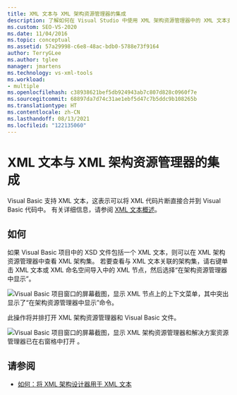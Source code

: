 ```yaml
---
title: XML 文本与 XML 架构资源管理器的集成
description: 了解如何在 Visual Studio 中使用 XML 架构资源管理器中的 XML 文本支持，将 XML 片段直接集成到 Visual Basic 代码中。
ms.custom: SEO-VS-2020
ms.date: 11/04/2016
ms.topic: conceptual
ms.assetid: 57a29998-c6e8-48ac-bdb0-5788e73f9164
author: TerryGLee
ms.author: tglee
manager: jmartens
ms.technology: vs-xml-tools
ms.workload:
- multiple
ms.openlocfilehash: c38938621bef5db924943ab7c807d828c0960f7e
ms.sourcegitcommit: 68897da7d74c31ae1ebf5d47c7b5ddc9b108265b
ms.translationtype: HT
ms.contentlocale: zh-CN
ms.lasthandoff: 08/13/2021
ms.locfileid: "122135060"
---
```

# <a name="integration-of-xml-literals-with-xml-schema-explorer"></a>XML 文本与 XML 架构资源管理器的集成

Visual Basic 支持 XML 文本，这表示可以将 XML 代码片断直接合并到 Visual Basic 代码中。 有关详细信息，请参阅 [XML 文本概述](/dotnet/visual-basic/programming-guide/language-features/xml/xml-literals-overview)。

## <a name="how-to"></a>如何

如果 Visual Basic 项目中的 XSD 文件包括一个 XML 文本，则可以在 XML 架构资源管理器中查看 XML 架构集。 若要查看与 XML 文本关联的架构集，请右键单击 XML 文本或 XML 命名空间导入中的 XML 节点，然后选择“在架构资源管理器中显示”。

![Visual Basic 项目窗口的屏幕截图，显示 XML 节点上的上下文菜单，其中突出显示了“在架构资源管理器中显示”命令。](../xml-tools/media/vbxmlliteralswithxmlschemaexplorer1.gif)

此操作将并排打开 XML 架构资源管理器和 Visual Basic 文件。

![Visual Basic 项目窗口的屏幕截图，显示 XML 架构资源管理器和解决方案资源管理器已在右窗格中打开 。](../xml-tools/media/vbxmlliteralswithxmlschemaexplorer2.gif)

## <a name="see-also"></a>请参阅

- [如何：将 XML 架构设计器用于 XML 文本](../xml-tools/how-to-use-the-xml-schema-designer-with-xml-literals.md)
